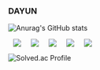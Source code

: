 ### DAYUN 

![Anurag's GitHub stats](https://github-readme-stats.vercel.app/api?username=nuyadkrap&show_icons=true&theme=radical)

<img src="https://img.shields.io/badge/Java-007396?style=flat-square&logo=Java&logoColor=white" style="height : auto; margin-left : 10px; margin-right : 10px;"/><img src="https://img.shields.io/badge/Spring Boot-6DB33F?style=flat-square&logo=Spring Boot&logoColor=white" style="height : auto; margin-left : 10px; margin-right : 10px;"/><img src="https://img.shields.io/badge/MySQL-4479A1?style=flat-square&logo=MySQL&logoColor=white" style="height : auto; margin-left : 10px; margin-right : 10px;"/><img src="https://img.shields.io/badge/Vue.js-4FC08D?style=flat-square&logo=Vue.js&logoColor=white" style="height : auto; margin-left : 10px; margin-right : 10px;"/><img src="https://img.shields.io/badge/Android Studio-3DDC84?style=flat-square&logo=Android&logoColor=white" style="height : auto; margin-left : 10px; margin-right : 10px;"/>

![Solved.ac Profile](http://mazassumnida.wtf/api/v2/generate_badge?boj=dyyyyw)
